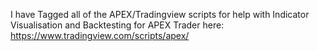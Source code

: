 I have Tagged all of the APEX/Tradingview scripts for help with Indicator Visualisation and Backtesting for APEX Trader here:
https://www.tradingview.com/scripts/apex/

